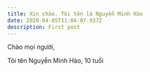 ```yaml
---
title: Xin chào. Tôi tên là Nguyễn Minh Hào
date: 2020-04-05T11:04:07.937Z
description: First post
---
```

Chào mọi người,



Tôi tên Nguyễn Minh Hào, 10 tuổi